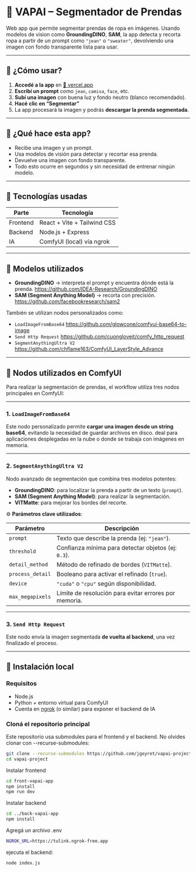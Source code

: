 # 🧠 VAPAI – Segmentador de Prendas

Web app que permite segmentar prendas de ropa en imágenes. Usando modelos de vision como **GroundingDINO**, **SAM**, la app detecta y recorta ropa a partir de un prompt como `"jean"` o `"sweater"`, devolviendo una imagen con fondo transparente lista para usar.

---

## 🚀 ¿Cómo usar?

1. **Accedé a la app** en [🔗 vercel.app](https://front-vapai-app.vercel.app/)
2. **Escribí un prompt** como `jean`, `camisa`, `face`, etc.
3. **Subí una imagen** con buena luz y fondo neutro (blanco recomendado).
4. **Hacé clic en “Segmentar”**
5. La app procesará la imagen y podrás **descargar la prenda segmentada**.

---

## 🔬 ¿Qué hace esta app?

- Recibe una imagen y un prompt.
- Usa modelos de visión para detectar y recortar esa prenda.
- Devuelve una imagen con fondo transparente.
- Todo esto ocurre en segundos y sin necesidad de entrenar ningún modelo.

---

## 🧰 Tecnologías usadas

| Parte    | Tecnología                  |
| -------- | --------------------------- |
| Frontend | React + Vite + Tailwind CSS |
| Backend  | Node.js + Express           |
| IA       | ComfyUI (local) vía ngrok   |

---

## 🧠 Modelos utilizados

- **GroundingDINO** → interpreta el prompt y encuentra dónde está la prenda. https://github.com/IDEA-Research/GroundingDINO
- **SAM (Segment Anything Model)** → recorta con precisión. https://github.com/facebookresearch/sam2

También se utilizan nodos personalizados como:

- `LoadImageFromBase64` https://github.com/glowcone/comfyui-base64-to-image
- `Send Http Request` https://github.com/cuongloveit/comfy_http_request
- `SegmentAnythingUltra V2` https://github.com/chflame163/ComfyUI_LayerStyle_Advance

---

## 🧩 Nodos utilizados en ComfyUI

Para realizar la segmentación de prendas, el workflow utiliza tres nodos principales en ComfyUI:

---

### 1. `LoadImageFromBase64`

Este nodo personalizado permite **cargar una imagen desde un string base64**, evitando la necesidad de guardar archivos en disco.
deal para aplicaciones desplegadas en la nube o donde se trabaja con imágenes en memoria.

---

### 2. `SegmentAnythingUltra V2`

Nodo avanzado de segmentación que combina tres modelos potentes:

- **GroundingDINO**: para localizar la prenda a partir de un texto (`prompt`).
- **SAM (Segment Anything Model)**: para realizar la segmentación.
- **VITMatte**: para mejorar los bordes del recorte.

⚙️ **Parámetros clave utilizados**:

| Parámetro        | Descripción                                           |
| ---------------- | ----------------------------------------------------- |
| `prompt`         | Texto que describe la prenda (ej: `"jean"`).          |
| `threshold`      | Confianza mínima para detectar objetos (ej: `0.3`).   |
| `detail_method`  | Método de refinado de bordes (`VITMatte`).            |
| `process_detail` | Booleano para activar el refinado (`true`).           |
| `device`         | `"cuda"` o `"cpu"` según disponibilidad.              |
| `max_megapixels` | Límite de resolución para evitar errores por memoria. |

---

### 3. `Send Http Request`

Este nodo envía la imagen segmentada **de vuelta al backend**, una vez finalizado el proceso.

---

## 🧪 Instalación local

### Requisitos

- Node.js
- Python + entorno virtual para ComfyUI
- Cuenta en [ngrok](https://ngrok.com) (o similar) para exponer el backend de IA

### Cloná el repositorio principal

Este repositorio usa submodules para el frontend y el backend. No olvides clonar con --recurse-submodules:

```bash
git clone --recurse-submodules https://github.com/jgoyret/vapai-project
cd vapai-project
```

Instalar frontend

```bash
cd front-vapai-app
npm install
npm run dev
```

Instalar backend

```bash
cd ../back-vapai-app
npm install
```

Agregá un archivo .env

```bash
NGROK_URL=https://tulink.ngrok-free.app
```

ejecuta el backend:

```bash
node index.js
```
